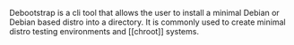 Debootstrap is a cli tool that allows the user to install a minimal Debian or Debian based distro into a directory. It is commonly used to create minimal distro testing environments and [[chroot]] systems.